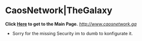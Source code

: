 # CaosNetwork|TheGalaxy

**Click [Here](http://www.caosnetwork.ga) to get to the Main Page.**
*http://www.caosnetwork.ga*

* Sorry for the missing Security im to dumb to konfigurate it.
